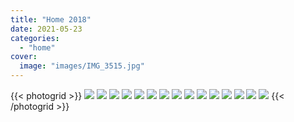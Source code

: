 ```yaml
---
title: "Home 2018"
date: 2021-05-23
categories:
  - "home"
cover:
  image: "images/IMG_3515.jpg"
---
```


{{< photogrid >}}
![](images/IMG_3514.jpg)
![](images/IMG_3515.jpg)
![](images/IMG_3277.png)
![](images/56456003858__7210AB3A-803E-4E24-9CB3-792ADE974429.jpg)
![](images/IMG_3467.jpg)
![](images/IMG_3422.jpg)
![](images/IMG_3423.jpg)
![](images/IMG_3501.jpg)
![](images/IMG_3435.jpg)
![](images/56409479076__CB231228-5F6E-46CA-96BE-9084154A34E6.jpg)
![](images/IMG_3440.jpg)
![](images/IMG_3526.jpg)
![](images/IMG_3289.jpg)
![](images/IMG_3421.jpg)
![](images/IMG_3618.jpg)
{{< /photogrid >}}
